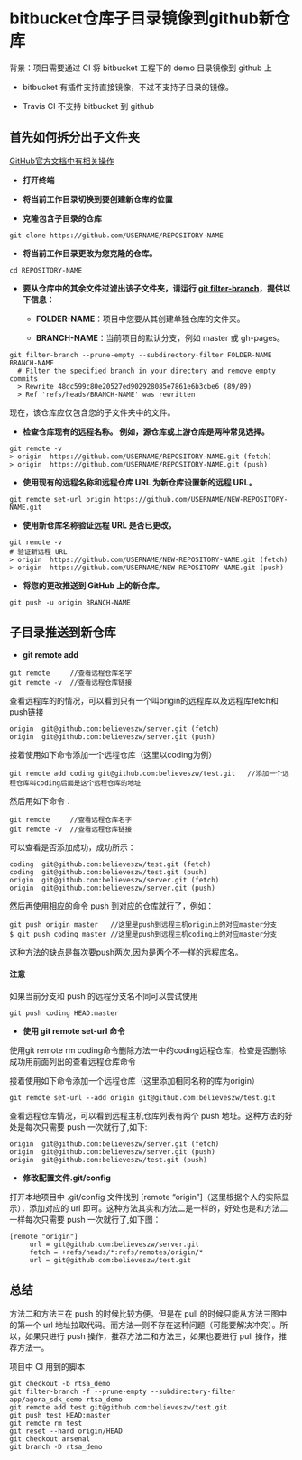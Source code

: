 # bitbucket仓库子目录镜像到github新仓库

背景：项目需要通过 CI 将 bitbucket 工程下的 demo 目录镜像到 github 上

* bitbucket 有插件支持直接镜像，不过不支持子目录的镜像。

* Travis CI 不支持 bitbucket 到 github

## 首先如何拆分出子文件夹

[GitHub官方文档中有相关操作](https://help.github.com/cn/github/using-git/splitting-a-subfolder-out-into-a-new-repository)

* **打开终端**

* **将当前工作目录切换到要创建新仓库的位置**

* **克隆包含子目录的仓库**
```shell
git clone https://github.com/USERNAME/REPOSITORY-NAME
```

* **将当前工作目录更改为您克隆的仓库。**
```shell
cd REPOSITORY-NAME
```

* **要从仓库中的其余文件过滤出该子文件夹，请运行 [git filter-branch](https://git-scm.com/docs/git-filter-branch)，提供以下信息：**

  * **FOLDER-NAME**：项目中您要从其创建单独仓库的文件夹。

  * **BRANCH-NAME**：当前项目的默认分支，例如 master 或 gh-pages。

```shell
git filter-branch --prune-empty --subdirectory-filter FOLDER-NAME  BRANCH-NAME
  # Filter the specified branch in your directory and remove empty commits
  > Rewrite 48dc599c80e20527ed902928085e7861e6b3cbe6 (89/89)
  > Ref 'refs/heads/BRANCH-NAME' was rewritten
```

现在，该仓库应仅包含您的子文件夹中的文件。

* **检查仓库现有的远程名称。 例如，源仓库或上游仓库是两种常见选择。**
```shell
git remote -v
> origin  https://github.com/USERNAME/REPOSITORY-NAME.git (fetch)
> origin  https://github.com/USERNAME/REPOSITORY-NAME.git (push)
```

* **使用现有的远程名称和远程仓库 URL 为新仓库设置新的远程 URL。**
```shell
git remote set-url origin https://github.com/USERNAME/NEW-REPOSITORY-NAME.git
```

* **使用新仓库名称验证远程 URL 是否已更改。**
```shell
git remote -v
# 验证新远程 URL
> origin  https://github.com/USERNAME/NEW-REPOSITORY-NAME.git (fetch)
> origin  https://github.com/USERNAME/NEW-REPOSITORY-NAME.git (push)
```

* **将您的更改推送到 GitHub 上的新仓库。**
```shell
git push -u origin BRANCH-NAME
```

## 子目录推送到新仓库
* **git remote add**
```shell
git remote     //查看远程仓库名字
git remote -v  //查看远程仓库链接
```
查看远程库的的情况，可以看到只有一个叫origin的远程库以及远程库fetch和push链接
```shell
origin	git@github.com:believeszw/server.git (fetch)
origin	git@github.com:believeszw/server.git (push)
```
接着使用如下命令添加一个远程仓库（这里以coding为例）
```shell
git remote add coding git@github.com:believeszw/test.git   //添加一个远程仓库叫coding后面是这个远程仓库的地址
```
然后用如下命令：
```shell
git remote     //查看远程仓库名字
git remote -v  //查看远程仓库链接
```
可以查看是否添加成功，成功所示：
```shell
coding	git@github.com:believeszw/test.git (fetch)
coding	git@github.com:believeszw/test.git (push)
origin	git@github.com:believeszw/server.git (fetch)
origin	git@github.com:believeszw/server.git (push)
```
然后再使用相应的命令 push 到对应的仓库就行了，例如：
```shell
git push origin master   //这里是push到远程主机origin上的对应master分支
$ git push coding master //这里是push到远程主机coding上的对应master分支
```
这种方法的缺点是每次要push两次,因为是两个不一样的远程库名。

#### **注意**
如果当前分支和 push 的远程分支名不同可以尝试使用
```shell
git push coding HEAD:master
```

* **使用 git remote set-url 命令**

使用git remote rm coding命令删除方法一中的coding远程仓库，检查是否删除成功用前面列出的查看远程仓库命令

接着使用如下命令添加一个远程仓库（这里添加相同名称的库为origin）
```shell
git remote set-url --add origin git@github.com:believeszw/test.git
```
查看远程仓库情况，可以看到远程主机仓库列表有两个 push 地址。这种方法的好处是每次只需要 push 一次就行了,如下:
```shell
origin	git@github.com:believeszw/server.git (fetch)
origin	git@github.com:believeszw/server.git (push)
origin	git@github.com:believeszw/test.git (push)
```
* **修改配置文件.git/config**

打开本地项目中 .git/config 文件找到 [remote “origin”]（这里根据个人的实际显示），添加对应的 url 即可。这种方法其实和方法二是一样的，好处也是和方法二一样每次只需要 push 一次就行了,如下图：
```shell
[remote "origin"]
     url = git@github.com:believeszw/server.git
     fetch = +refs/heads/*:refs/remotes/origin/*
     url = git@github.com:believeszw/test.git
```

## 总结
方法二和方法三在 push 的时候比较方便。但是在 pull 的时候只能从方法三图中的第一个 url 地址拉取代码。而方法一则不存在这种问题（可能要解决冲突）。所以，如果只进行 push 操作，推荐方法二和方法三，如果也要进行 pull 操作，推荐方法一。

项目中 CI 用到的脚本
```shell
git checkout -b rtsa_demo
git filter-branch -f --prune-empty --subdirectory-filter app/agora_sdk_demo rtsa_demo
git remote add test git@github.com:believeszw/test.git
git push test HEAD:master
git remote rm test
git reset --hard origin/HEAD
git checkout arsenal
git branch -D rtsa_demo
```
